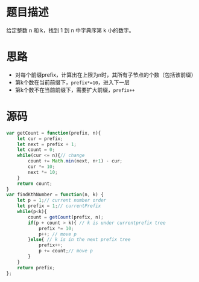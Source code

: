 # 题目描述
给定整数 n 和 k，找到 1 到 n 中字典序第 k 小的数字。
# 思路
* 对每个前缀prefix，计算出在上限为n时，其所有子节点的个数（包括该前缀）
* 第k个数在当前前缀下，```prefix*=10```，进入下一层
* 第k个数不在当前前缀下，需要扩大前缀，```prefix++```
# 源码
```javascript
var getCount = function(prefix, n){
    let cur = prefix;
    let next = prefix + 1;
    let count = 0;
    while(cur <= n){// change
        count += Math.min(next, n+1) - cur;
        cur *= 10;
        next *= 10;
    }
    return count;
}
var findKthNumber = function(n, k) {
    let p = 1;// current number order
    let prefix = 1;// currentPrefix
    while(p<k){
        count = getCount(prefix, n);
        if(p + count > k){ // k is under currentprefix tree
            prefix *= 10;
            p++; // move p
        }else{ // k is in the next prefix tree
            prefix++;
            p += count;// move p
        }
    }
    return prefix; 
};
```